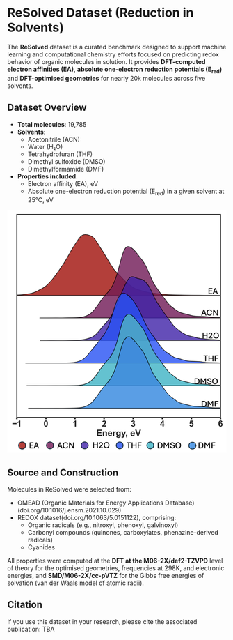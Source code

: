 # ReSolved Dataset (Reduction in Solvents)

The **ReSolved** dataset is a curated benchmark designed to support machine learning and computational chemistry efforts focused on predicting redox behavior of organic molecules in solution. It provides **DFT-computed electron affinities (EA)**, **absolute one-electron reduction potentials (E<sub>red</sub>)** and **DFT-optimised geometries** for nearly 20k molecules across five solvents. 



## Dataset Overview

- **Total molecules**: 19,785  
- **Solvents**:  
  - Acetonitrile (ACN)  
  - Water (H₂O)  
  - Tetrahydrofuran (THF)  
  - Dimethyl sulfoxide (DMSO)  
  - Dimethylformamide (DMF)  
- **Properties included**:  
  - Electron affinity (EA), eV  
  - Absolute one-electron reduction potential (E<sub>red</sub>) in a given solvent at 25°C, eV

![ReSolved Dataset Overview](overview.png)

## Source and Construction

Molecules in ReSolved were selected from:

- OMEAD (Organic Materials for Energy Applications Database) (doi.org/10.1016/j.ensm.2021.10.029)
- REDOX dataset(doi.org/10.1063/5.0151122), comprising:
  - Organic radicals (e.g., nitroxyl, phenoxyl, galvinoxyl)
  - Carbonyl compounds (quinones, carboxylates, phenazine-derived radicals)
  - Cyanides

All properties were computed at the **DFT at the M06-2X/def2-TZVPD** level of theory for the optimised geometries, frequencies at 298K, and electronic energies, and **SMD/M06-2X/cc-pVTZ** for the Gibbs free energies of solvation (van der Waals model of atomic radii).



## Citation

If you use this dataset in your research, please cite the associated publication: TBA